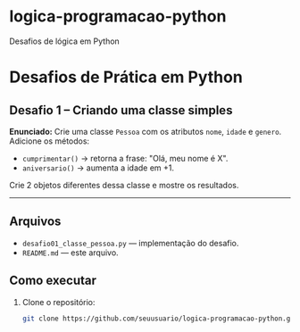 # logica-programacao-python
Desafios de lógica em Python

#  Desafios de Prática em Python

## Desafio 1 – Criando uma classe simples

**Enunciado:**
Crie uma classe `Pessoa` com os atributos `nome`, `idade` e `genero`.
Adicione os métodos:
- `cumprimentar()` → retorna a frase: "Olá, meu nome é X".
- `aniversario()` → aumenta a idade em +1.

Crie 2 objetos diferentes dessa classe e mostre os resultados.

---

##  Arquivos
- `desafio01_classe_pessoa.py` — implementação do desafio.
- `README.md` — este arquivo.

##  Como executar
1. Clone o repositório:
   ```bash
   git clone https://github.com/seuusuario/logica-programacao-python.git
